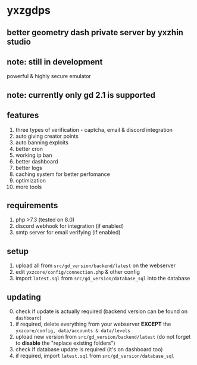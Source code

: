 # yxzgdps
## better geometry dash private server by yxzhin studio
## note: still in development

powerful & highly secure emulator
## note: currently only gd 2.1 is supported

## features
1. three types of verification - captcha, email & discord integration
2. auto giving creator points
3. auto banning exploits
4. better cron
5. working ip ban
6. better dashboard
7. better logs
8. caching system for better perfomance
9. optimization
10. more tools

## requirements
1. php >7.3 (tested on 8.0)
2. discord webhook for integration (if enabled)
3. smtp server for email verifying (if enabled)

## setup
1. upload all from `src/gd_version/backend/latest` on the webserver
2. edit `yxzcore/config/connection.php` & other config
3. import `latest.sql` from `src/gd_version/database_sql` into the database

## updating
0. check if update is actually required (backend version can be found on `dashboard`)
1. if required, delete everything from your webserver **EXCEPT** the `yxzcore/config, data/accounts & data/levels`
2. upload new version from `src/gd_version/backend/latest` (do not forget to **disable** the "replace existing folders")
3. check if database update is required (it's on dashboard too)
4. if required, import `latest.sql` from `src/gd_version/database_sql`

